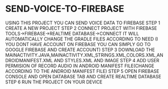 # SEND-VOICE-TO-FIREBASE
USING THIS PROJECT YOU CAN SEND VOICE DATA TO FIREBASE 
STEP 1
CREATE A NEW PROJECT 
STEP 2
CONNECT PROJECT WITH FIREBASE
TOOLS->FIREBASE->REALTIME DATABASE->CONNECT
IT WILL AUTOMATICALLY CHANGE THE GRADLE FILES ACCORDING TO NEED
(I YOU DONT HAVE ACCOUNT ON FIREBASE YOU CAN SIMPLY GO TO GOOGLE FIREBASE AND CREATE ACCOUNT)
STEP 3
DOWNLOAD THE MAINACTIVITY.JAVA,MAINACTIVITY.XML,STRINGS.XML,COLORS.XML,ANDROIDMANIFEST.XML AND STYLES.XML AND IMAGE 
STEP 4
ADD USER PERMISION  OF RECORD AUDIO IN ANDROID MANIFEST FILE(CHANGE ACCORDING TO THE ANDROID MANIFEST FILE)
STEP 5 
OPEN FIREBASE CONSOLE AND OPEN DATABASE TAB AND CREATE REALTIME DATABASE 
STEP 6 
RUN THE PROJECT ON YOUR DEVICE
